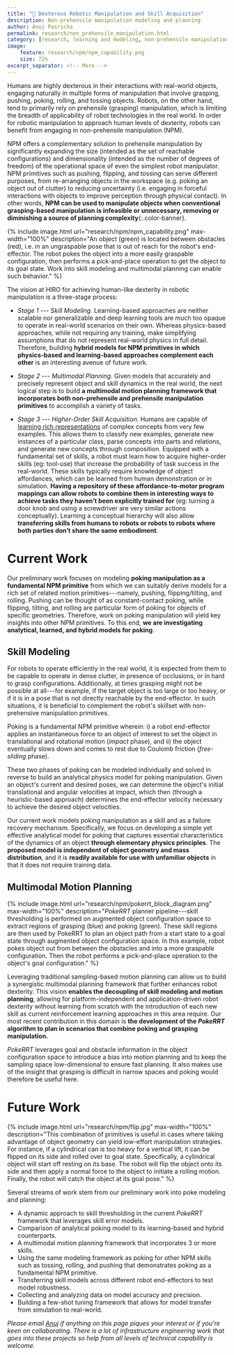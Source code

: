 ```yaml
---
title: "🚀 Dexterous Robotic Manipulation and Skill Acquisition"
description: Non-prehensile manipulation modeling and planning
author: Anuj Pasricha
permalink: research/non_prehensile_manipulation.html
category: [research, learning and modeling, non-prehensile manipulation, research highlight, news]
image:
    feature: research/npm/npm_capability.png
    size: 72%
excerpt_separator: <!-- More -->
---
```


Humans are highly dexterous in their interactions with real-world objects, engaging naturally in multiple forms of manipulation that involve grasping, pushing, poking, rolling, and tossing objects. Robots, on the other hand, tend to primarily rely on prehensile (grasping) manipulation, which is limiting the breadth of applicability of robot technologies in the real world. In order for robotic manipulation to approach human levels of dexterity, robots can benefit from engaging in non-prehensile manipulation (NPM).

<!-- More -->

NPM offers a complementary solution to prehensile manipulation by significantly expanding the size (intended as the set of reachable configurations) and dimensionality (intended as the number of degrees of freedom) of the operational space of even the simplest robot manipulator. NPM primitives such as pushing, flipping, and tossing can serve different purposes, from re-arranging objects in the workspace (e.g. poking an object out of clutter) to reducing uncertainty (i.e. engaging in forceful interactions with objects to improve perception through physical contact). In other words, **NPM can be used to manipulate objects when conventional grasping-based manipulation is infeasible or unnecessary, removing or diminishing a source of planning complexity**{:.color-banner}.

{% include image.html url="research/npm/npm_capability.png" max-width="100%" description="An object (green) is located between obstacles (red), i.e. in an ungraspable pose that is out of reach for the robot's end-effector. The robot pokes the object into a more easily graspable configuration, then performs a pick-and-place operation to get the object to its goal state. Work into skill modeling and multimodal planning can enable such behavior." %}

The vision at HIRO for achieving human-like dexterity in robotic manipulation is a three-stage process:

 * _Stage 1 --- Skill Modeling._
   Learning-based approaches are neither scalable nor generalizable and deep learning tools are much too opaque to operate in real-world scenarios on their own. Whereas physics-based approaches, while not requiring any training, make simplifying assumptions that do not represent real-world physics in full detail. Therefore, building **hybrid models for NPM primitives in which physics-based and learning-based approaches complement each other** is an interesting avenue of future work.

 * _Stage 2 --- Multimodal Planning._
   Given models that accurately and precisely represent object and skill dynamics in the real world, the next logical step is to build **a multimodal motion planning framework that incorporates both non-prehensile and prehensile manipulation primitives** to accomplish a variety of tasks.

 * _Stage 3 --- Higher-Order Skill Acquisition._
   Humans are capable of [learning rich representations](https://arxiv.org/pdf/1604.00289.pdf) of complex concepts from very few examples. This allows them to classify new examples, generate new instances of a particular class, parse concepts into parts and relations, and generate new concepts through composition. Equipped with a fundamental set of skills, a robot must learn how to acquire higher-order skills (eg: tool-use) that increase the probability of task success in the real-world. These skills typically require knowledge of object affordances, which can be learned from human demonstration or in simulation. **Having a repository of these affordance-to-motor program mappings can allow robots to combine them in interesting ways to achieve tasks they haven’t been explicitly trained for** (eg: turning a door knob and using a screwdriver are very similar actions conceptually). Learning a conceptual hierarchy will also allow **transferring skills from humans to robots or robots to robots where both parties don’t share the same embodiment**.

# Current Work

Our preliminary work focuses on modeling **poking manipulation as a fundamental NPM primitive** from which we can suitably derive models for a rich set of related motion primitives---namely, pushing, flipping/tilting, and rolling. Pushing can be thought of as constant-contact poking, while flipping, tilting, and rolling are particular form of poking for objects of specific geometries. Therefore, work on poking manipulation will yield key insights into other NPM primitives. To this end, **we are investigating analytical, learned, and hybrid models for poking**.

## Skill Modeling

For robots to operate efficiently in the real world, it is expected from them to be capable to operate in dense clutter, in presence of occlusions, or in hard to grasp configurations. Additionally, at times grasping might not be possible at all---for example, if the target object is too large or too heavy, or if it is in a pose that is not directly reachable by the end-effector. In such situations, it is beneficial to complement the robot's skillset with non-prehensive manipulation primitives.

Poking is a fundamental NPM primitive wherein: i) a robot end-effector applies an instantaneous force to an object of interest to set the object in translational and rotational motion (*impact* phase), and
ii) the object eventually slows down and comes to rest due to Coulomb friction (*free-sliding* phase).

These two phases of poking can be modeled individually and solved in reverse to build an analytical physics model for poking manipulation. Given an object's current and desired poses, we can determine the object's initial translational and angular velocities at impact, which then (through a heuristic-based approach) determines the end-effector velocity necessary to achieve the desired object velocities.

Our current work models poking manipulation as a skill and as a failure recovery mechanism. Specifically, we focus on developing a simple yet effective analytical model for poking that captures essential characteristics of the dynamics of an object **through elementary physics principles**. The **proposed model is independent of object geometry and mass distribution**, and it is **readily available for use with unfamiliar objects** in that it does not require training data.

## Multimodal Motion Planning

{% include image.html url="research/npm/pokerrt_block_diagram.png" max-width="100%" description="<em>PokeRRT</em> planner pipeline---skill thresholding is performed on augmented object configuration space to extract regions of grasping (blue) and poking (green). These skill regions are then used by PokeRRT to plan an object path from a start state to a goal state through augmented object configuration space. In this example, robot pokes object out from between the obstacles and into a more graspable configuration. Then the robot performs a pick-and-place operation to the object's goal configuration." %}

Leveraging traditional sampling-based motion planning can allow us to build a synergistic multimodal planning framework that further enhances robot dexterity. This vision **enables the decoupling of skill modeling and motion planning**, allowing for platform-independent and application-driven robot dexterity without learning from scratch with the introduction of each new skill as current reinforcement learning approaches in this area require. Our most recent contribution in this domain is **the development of the *PokeRRT* algorithm to plan in scenarios that combine poking and grasping manipulation.**

*PokeRRT* leverages goal and obstacle information in the object configuration space to introduce a bias into motion planning and to keep the sampling space low-dimensional to ensure fast planning. It also makes use of the insight that grasping is difficult in narrow spaces and poking would therefore be useful here.

# Future Work

{% include image.html url="research/npm/flip.jpg" max-width="100%" description="This combination of primitives is useful in cases where taking advantage of object geometry can yield low-effort manipulation strategies. For instance, if a cylindrical can is too heavy for a vertical lift, it can be flipped on its side and rolled over to goal state. Specifically, a cylindrical object will start off resting on its base. The robot will flip the object onto its side and then apply a normal force to the object to initiate a rolling motion. Finally, the robot will catch the object at its goal pose." %}

Several streams of work stem from our preliminary work into poke modeling and planning:
* A dynamic approach to skill thresholding in the current *PokeRRT* framework that leverages skill error models.
* Comparison of analytical poking model to its learning-based and hybrid counterparts.
* A multimodal motion planning framework that incorporates 3 or more skills.
* Using the same modeling framework as poking for other NPM skills such as tossing, rolling, and pushing that demonstrates poking as a fundamental NPM primitive.
* Transferring skill models across different robot end-effectors to test model robustness.
* Collecting and analyzing data on model accuracy and precision.
* Building a few-shot tuning framework that allows for model transfer from simulation to real-world.

*Please email [Anuj](mailto:anuj.pasricha@colorado.edu) if anything on this page piques your interest or if you're keen on collaborating. There is a lot of infrastructure engineering work that goes into these projects so help from all levels of technical capability is welcome.*
